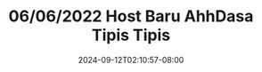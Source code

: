 --- 
title: "06/06/2022 Host Baru AhhDasa Tipis Tipis"
description: "video  video bokep 06/06/2022 Host Baru AhhDasa Tipis Tipis ig    "
date: 2024-09-12T02:10:57-08:00
file_code: "kltoxvttkk6m"
draft: false
cover: "zo3tmmwplsd6psab.jpg"
tags: ["Host", "Baru", "AhhDasa", "Tipis", "Tipis", "bokep-indo", "bokep-viral", "bokep-ig"]
length: 257
fld_id: "1390197"
foldername: "Ahdasa"
categories: ["Ahdasa"]
views: 38
---